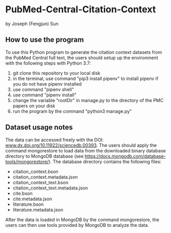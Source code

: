 # PubMed-Central-Citation-Context
by Joseph (Fengjun) Sun
## How to use the program

To use this Python program to generate the citation context datasets from the PubMed Central full text, the users should setup up the environment with the following steps with Python 3.7:

1. git clone this repository to your local disk
2. in the terminal, use command "pip3 install pipenv" to install pipenv if you do not have pipenv installed
3. use command "pipenv shell"
4. use command "pipenv install"
5. change the variable "rootDir" in manage.py to the directory of the PMC papers on your disk
6. run the program by the command "python3 manage.py"

## Dataset usage notes
The data can be accessed freely with the DOI: www.dx.doi.org/10.11922/sciencedb.00393. The users should apply the command mongorestore to load data from the downloaded binary database directory to MongoDB database (see https://docs.mongodb.com/database-tools/mongorestore/). The database directory contains the following files:
-	citation_context.bson
-	citation_context.metadata.json
-	citation_context_text.bson
-	citation_context_text.metadata.json
-	cite.bson
-	cite.metadata.json
-	literature.bson
-	literature.metadata.json

After the data is loaded in MongoDB by the command mongorestore, the users can then use tools provided by MongoDB to analyze the data. 
